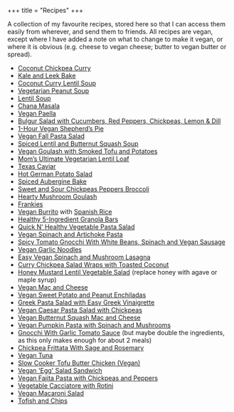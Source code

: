 +++
title = "Recipes"
+++

A collection of my favourite recipes, stored here so that I can access them easily from wherever, and send them to friends. All recipes are vegan, except where I have added a note on what to change to make it vegan, or where it is obvious (e.g. cheese to vegan cheese; butter to vegan butter or spread).

- [Coconut Chickpea Curry](https://jessicainthekitchen.com/coconut-chickpea-curry-recipe/)
- [Kale and Leek Bake](https://www.redonline.co.uk/health-self/nutrition/a524662/smith-daughters-kale-and-leek-bake/)
- [Coconut Curry Lentil Soup](https://vegangela.com/2014/01/09/coconut-curry-lentil-soup/)
- [Vegetarian Peanut Soup](https://cookieandkate.com/2013/west-african-peanut-soup/)
- [Lentil Soup](https://cookieandkate.com/2019/best-lentil-soup-recipe/)
- [Chana Masala](https://www.bbcgoodfood.com/recipes/chana-masala)
- [Vegan Paella](https://veganheaven.org/recipe/vegan-paella/)
- [Bulgur Salad with Cucumbers, Red Peppers, Chickpeas, Lemon & Dill](https://www.onceuponachef.com/recipes/bulgur-salad-with-cucumbers-red-peppers-chick-peas-lemon-and-dill.html)
- [1-Hour Vegan Shepherd’s Pie](https://minimalistbaker.com/1-hour-vegan-shepherds-pie/)
- [Vegan Fall Pasta Salad](https://www.rabbitandwolves.com/vegan-fall-pasta-salad/)
- [Spiced Lentil and Butternut Squash Soup](https://www.bbcgoodfood.com/recipes/spiced-lentil-butternut-squash-soup)
- [Vegan Goulash with Smoked Tofu and Potatoes](https://www.elephantasticvegan.com/vegan-goulash-with-smoked-tofu-potatoes/)
- [Mom’s Ultimate Vegetarian Lentil Loaf](https://www.ambitiouskitchen.com/moms-ultimate-vegetarian-lentil-loaf/)
- [Texas Caviar](https://simple-veganista.com/texas-caviar/)
- [Hot German Potato Salad](https://www.delish.com/cooking/recipe-ideas/a19637562/hot-german-potato-salad-recipe/ (substitute bacon for vegan mock bacon))
- [Spiced Aubergine Bake](https://www.bbcgoodfood.com/recipes/spiced-aubergine-bake)
- [Sweet and Sour Chickpeas Peppers Broccoli](https://www.veganricha.com/sweet-and-sour-chickpeas-peppers-broccoli/)
- [Hearty Mushroom Goulash](https://www.onegreenplanet.org/vegan-recipe/mushroom-goulash/)
- [Frankies](https://www.feastingathome.com/indian-frankie-recipe/)
- [Vegan Burrito](https://www.acouplecooks.com/vegan-burrito/) with [Spanish Rice](https://www.acouplecooks.com/spanish-rice/)
- [Healthy 5-Ingredient Granola Bars](https://minimalistbaker.com/healthy-5-ingredient-granola-bars/)
- [Quick N’ Healthy Vegetable Pasta Salad](https://simple-veganista.com/healthy-chickpea-vegetable-pasta-salad/)
- [Vegan Spinach and Artichoke Pasta](https://www.hummusapien.com/vegan-spinach-and-artichoke-pasta/)
- [Spicy Tomato Gnocchi With White Beans, Spinach and Vegan Sausage](https://www.plantbasedjane.com/2017/06/spicy-tomato-gnocchi-with-white-beans-spinach-vegan-sausage/)
- [Vegan Garlic Noodles](https://zardyplants.com/recipes/entrees/vegan-garlic-noodles/)
- [Easy Vegan Spinach and Mushroom Lasagna](https://blog.fatfreevegan.com/2006/03/my-favorite-lasagna.html)
- [Curry Chickpea Salad Wraps with Toasted Coconut](https://www.feastingathome.com/curry-chickpea-salad/)
- [Honey Mustard Lentil Vegetable Salad](https://www.fooduzzi.com/2016/07/honey-mustard-lentil-vegetable-salad/) (replace honey with agave or maple syrup)
- [Vegan Mac and Cheese](https://cookieandkate.com/vegan-mac-and-cheese-recipe/)
- [Vegan Sweet Potato and Peanut Enchiladas](https://www.bearplate.com/vegan-sweet-potato-and-peanut-enchiladas/)
- [Greek Pasta Salad with Easy Greek Vinaigrette](https://veganheaven.org/recipe/greek-pasta-salad/)
- [Vegan Caesar Pasta Salad with Chickpeas](https://www.emilieeats.com/chickpea-caesar-pasta-salad-vegan-gluten-free/)
- [Vegan Butternut Squash Mac and Cheese](https://lovingitvegan.com/vegan-mac-and-cheese/)
- [Vegan Pumpkin Pasta with Spinach and Mushrooms](https://happykitchen.rocks/healthy-pumpkin-pasta/)
- [Gnocchi With Garlic Tomato Sauce](https://www.peta.org/recipes/gnocchi-garlic-tomato-sauce/) (but maybe double the ingredients, as this only makes enough for about 2 meals)
- [Chickpea Frittata With Sage and Rosemary](https://www.onegreenplanet.org/vegan-recipe/chickpea-frittata-with-sage-and-rosemary/)
- [Vegan Tuna](https://lovingitvegan.com/vegan-tuna/)
- [Slow Cooker Tofu Butter Chicken (Vegan)](https://jessicainthekitchen.com/slow-cooker-tofu-butter-chicken/)
- [Vegan 'Egg' Salad Sandwich](https://simple-veganista.com/vegan-egg-salad-sandwich/)
- [Vegan Fajita Pasta with Chickpeas and Peppers](https://www.veganricha.com/vegan-fajita-pasta-with-chickpeas/)
- [Vegetable Cacciatore with Rotini](https://www.forksoverknives.com/recipes/vegan-pasta-noodles/vegetable-cacciatore-rotini/)
- [Vegan Macaroni Salad](https://lovingitvegan.com/vegan-macaroni-salad/)
- [Tofish and Chips](https://itdoesnttastelikechicken.com/tofish-and-chips-vegan-fish-and-chips/)